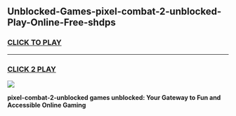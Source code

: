 
## Unblocked-Games-pixel-combat-2-unblocked-Play-Online-Free-shdps
<h3>
<a href="https://premium76.site?title=pixel-combat-2-unblocked&ref=26A">CLICK TO PLAY</a></h3>
<hr>

<h3>
<a href="https://premium76.site?title=pixel-combat-2-unblocked&ref=26A">CLICK 2 PLAY</a>
  
</h3>

<a href="https://premium76.site?title=pixel-combat-2-unblocked&ref=26A"><img src="https://clearcache.store/games.png"></a>


**pixel-combat-2-unblocked games unblocked: Your Gateway to Fun and Accessible Online Gaming**
